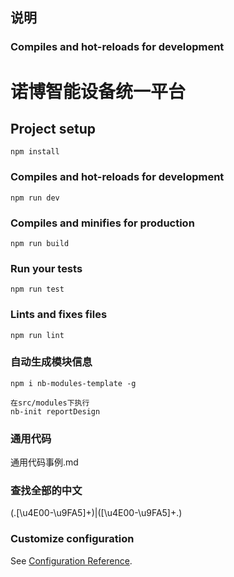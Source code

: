 ## 说明

### Compiles and hot-reloads for development

# 诺博智能设备统一平台

## Project setup
```
npm install
```

### Compiles and hot-reloads for development
```
npm run dev
```

### Compiles and minifies for production
```
npm run build
```

### Run your tests
```
npm run test
```

### Lints and fixes files
```
npm run lint

```

### 自动生成模块信息
```
npm i nb-modules-template -g

在src/modules下执行
nb-init reportDesign

```

### 通用代码
通用代码事例.md

### 查找全部的中文
(.[\u4E00-\u9FA5]+)|([\u4E00-\u9FA5]+.)

### Customize configuration
See [Configuration Reference](https://cli.vuejs.org/config/).
